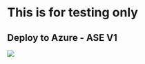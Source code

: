 <h1>This is for testing only </h1>
 
<h2>Deploy to Azure - ASE V1</h2>
<a href="https://portal.azure.com/#create/Microsoft.Template/uri/https%3A%2F%2Fraw.githubusercontent.com%2Fdavesamuelson%2Ftesting%2Fmaster%2Fasev1%2Fazuredeploy.json" target="_blank">
    <img src="http://azuredeploy.net/deploybutton.png"/>
</a>
